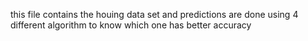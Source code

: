 this file contains the houing data set and predictions are done using 4 different algorithm to know which one has better accuracy
